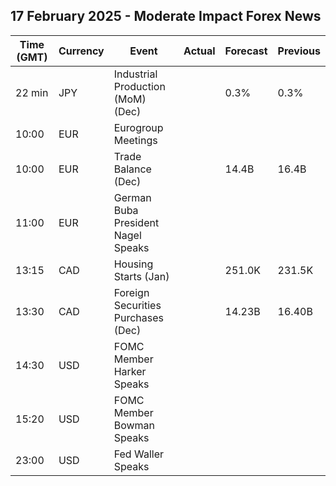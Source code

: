 ## 17 February 2025 - Moderate Impact Forex News

| Time (GMT) | Currency | Event | Actual | Forecast | Previous |
|------|----------|-------|--------|----------|----------|
| 22 min | JPY | Industrial Production (MoM) (Dec) |  | 0.3% | 0.3% |
| 10:00 | EUR | Eurogroup Meetings |  |  |  |
| 10:00 | EUR | Trade Balance (Dec) |  | 14.4B | 16.4B |
| 11:00 | EUR | German Buba President Nagel Speaks |  |  |  |
| 13:15 | CAD | Housing Starts (Jan) |  | 251.0K | 231.5K |
| 13:30 | CAD | Foreign Securities Purchases (Dec) |  | 14.23B | 16.40B |
| 14:30 | USD | FOMC Member Harker Speaks |  |  |  |
| 15:20 | USD | FOMC Member Bowman Speaks |  |  |  |
| 23:00 | USD | Fed Waller Speaks |  |  |  |
